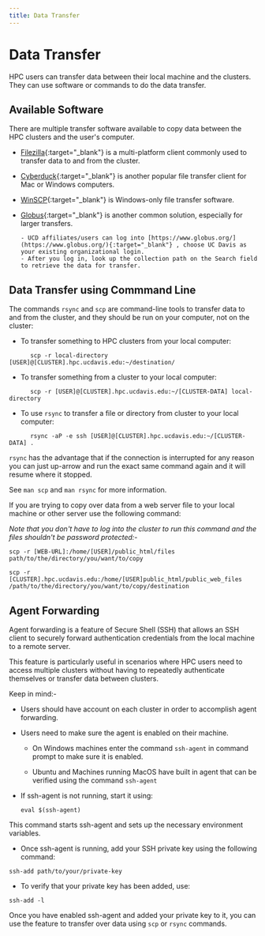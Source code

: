 ```yaml
---
title: Data Transfer
---
```

# Data Transfer
HPC users can transfer data between their local machine and the clusters.
They can use software or commands to do the data transfer.
## Available Software
There are multiple transfer software available to copy data between the HPC clusters and the user's computer.

- [Filezilla](https://filezilla-project.org/){:target="_blank"} is a multi-platform client commonly used to transfer data to and from the cluster.

- [Cyberduck](https://cyberduck.io/){:target="_blank"} is another popular file transfer client for Mac or Windows computers.

- [WinSCP](https://winscp.net/eng/index.php){:target="_blank"} is Windows-only file transfer software.

- [Globus](https://www.globus.org/){:target="_blank"} is another common solution, especially for larger transfers.
  
      - UCD affiliates/users can log into [https://www.globus.org/](https://www.globus.org/){:target="_blank"} , choose UC Davis as your existing organizational login.
      - After you log in, look up the collection path on the Search field to retrieve the data for transfer.
  
## Data Transfer using Commmand Line

The commands `rsync` and `scp` are command-line tools to transfer data to and from the cluster, and they should be run on your computer, not on the cluster:

- To transfer something to HPC clusters from your local computer:

```
      scp -r local-directory [USER]@[CLUSTER].hpc.ucdavis.edu:~/destination/
```

- To transfer something from a cluster to your local computer:

```
      scp -r [USER]@[CLUSTER].hpc.ucdavis.edu:~/[CLUSTER-DATA] local-directory
```     

- To use `rsync` to transfer a file or directory from cluster to your local computer:

```
      rsync -aP -e ssh [USER]@[CLUSTER].hpc.ucdavis.edu:~/[CLUSTER-DATA] .
```

`rsync` has the advantage that if the connection is interrupted for any reason you can just up-arrow and run the exact same command again and it will resume where it stopped.

See `man scp` and `man rsync` for more information.

If you are trying to copy over data from a web server file to your local machine or other server use the following command:

*Note that you don't have to log into the cluster to run this command and the files shouldn't be password protected:-*

```
scp -r [WEB-URL]:/home/[USER]/public_html/files path/to/the/directory/you/want/to/copy
```

```
scp -r [CLUSTER].hpc.ucdavis.edu:/home/[USER]public_html/public_web_files /path/to/the/directory/you/want/to/copy/destination
```
## Agent Forwarding

Agent forwarding is a feature of Secure Shell (SSH) that allows an SSH client to securely forward authentication credentials from the local machine to a remote server. 

This feature is particularly useful in scenarios where HPC users need to access multiple clusters without having to repeatedly authenticate themselves or transfer data between clusters.

Keep in mind:- 

- Users should have account on each cluster in order to accomplish agent forwarding. 

- Users need to make sure the agent is enabled on their machine.

    - On Windows machines enter the command `ssh-agent` in command prompt to make sure it is enabled. 

    - Ubuntu and Machines running MacOS have built in agent that can be verified using the command `ssh-agent`

- If ssh-agent is not running, start it using:

   `eval $(ssh-agent)`

This command starts ssh-agent and sets up the necessary environment variables.

- Once ssh-agent is running, add your SSH private key using the following command:

```
ssh-add path/to/your/private-key

```

- To verify that your private key has been added, use:

```
ssh-add -l
```
Once you have enabled ssh-agent and added your private key to it, you can use the feature to transfer over data using `scp` or `rsync` commands.
